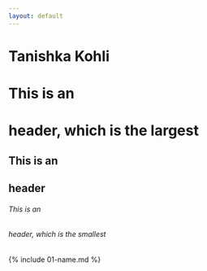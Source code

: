 ```yaml
---
layout: default
---
```

# Tanishka Kohli
# This is an <h1> header, which is the largest
## This is an <h2> header
###### This is an <h6> header, which is the smallest

{% include 01-name.md %}

